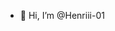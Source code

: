 - 👋 Hi, I’m @Henriii-01

<!--- - 🌱 I’m currently learning Python & C# --->
<!--- - 📫 Reach me: --->

<!---
- 👀 I’m interested in coding Discord Bots
Henriii-01/Henriii-01 is a ✨ special ✨ repository because its `README.md` (this file) appears on your GitHub profile.
You can click the Preview link to take a look at your changes.
--->
